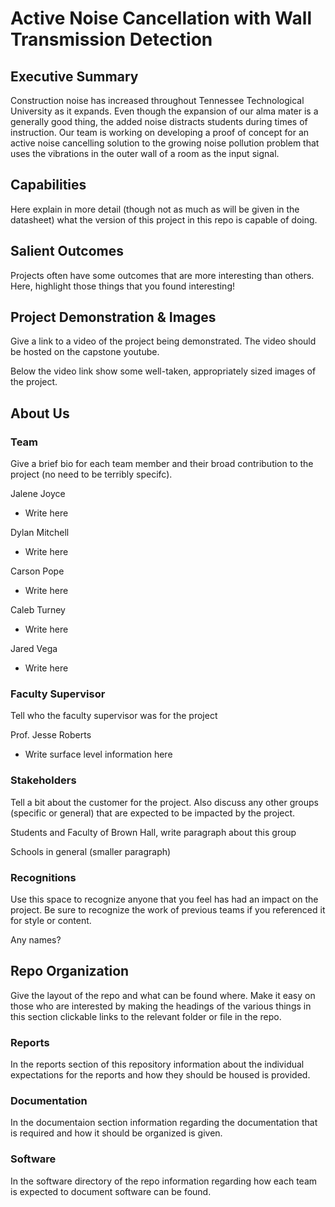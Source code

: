 # Active Noise Cancellation with Wall Transmission Detection

## Executive Summary

Construction noise has increased throughout Tennessee Technological University as it expands. Even though the expansion of our alma mater is a generally good thing, the added noise distracts students during times of instruction. Our team is working on developing a proof of concept for an active noise cancelling solution to the growing noise pollution problem that uses the vibrations in the outer wall of a room as the input signal. 

## Capabilities

Here explain in more detail (though not as much as will be given in the datasheet) what the version of this project in this repo is capable of doing.

## Salient Outcomes

Projects often have some outcomes that are more interesting than others. Here, highlight those things that you found interesting!

## Project Demonstration & Images

Give a link to a video of the project being demonstrated. The video should be hosted on the capstone youtube.

Below the video link show some well-taken, appropriately sized images of the project.


## About Us

### Team

Give a brief bio for each team member and their broad contribution to the project (no need to be terribly specifc).

Jalene Joyce
* Write here

Dylan Mitchell
* Write here

Carson Pope
* Write here

Caleb Turney
* Write here

Jared Vega
* Write here

### Faculty Supervisor

Tell who the faculty supervisor was for the project

Prof. Jesse Roberts
* Write surface level information here

### Stakeholders

Tell a bit about the customer for the project. Also discuss any other groups (specific or general) that are expected to be impacted by the project.

Students and Faculty of Brown Hall, write paragraph about this group
    
Schools in general (smaller paragraph)

### Recognitions

Use this space to recognize anyone that you feel has had an impact on the project. Be sure to recognize the work of previous teams if you referenced it for style or content. 

Any names?

## Repo Organization

Give the layout of the repo and what can be found where. Make it easy on those who are interested by making the headings of the various things in this section clickable links to the relevant folder or file in the repo.


### Reports

In the reports section of this repository information about the individual expectations for the reports and how they should be housed is provided.

### Documentation

In the documentaion section information regarding the documentation that is required and how it should be organized is given.

### Software

In the software directory of the repo information regarding how each team is expected to document software can be found.
